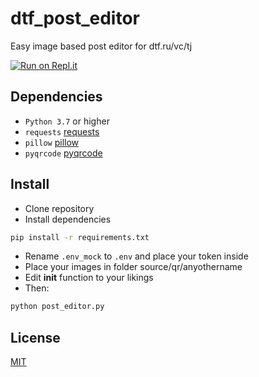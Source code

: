 # dtf_post_editor
 Easy image based post editor for dtf.ru/vc/tj
 
 [![Run on Repl.it](https://repl.it/badge/github/alekxeyuk/dtf_post_editor)](https://repl.it/github/alekxeyuk/dtf_post_editor)

## Dependencies
- `Python 3.7` or higher
- `requests` [requests](https://github.com/kennethreitz/requests)
- `pillow` [pillow](https://github.com/python-pillow/Pillow)
- `pyqrcode` [pyqrcode](https://github.com/mnooner256/pyqrcode)

## Install
- Clone repository
- Install dependencies
```bash
pip install -r requirements.txt
```
- Rename `.env_mock` to `.env` and place your token inside
- Place your images in folder source/qr/anyothername
- Edit __init__ function to your likings 
- Then:
```bash
python post_editor.py
```

## License
[MIT](https://github.com/alekxeyuk/dtf_post_editor/blob/master/LICENSE)
